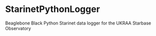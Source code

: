 StarinetPythonLogger
====================

Beaglebone Black Python Starinet data logger for the UKRAA Starbase Observatory 
